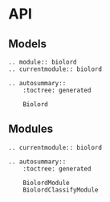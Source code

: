 # API

## Models

```{eval-rst}
.. module:: biolord
.. currentmodule:: biolord

.. autosummary::
    :toctree: generated

    Biolord
```

## Modules

```{eval-rst}
.. currentmodule:: biolord

.. autosummary::
    :toctree: generated

    BiolordModule
    BiolordClassifyModule
```

